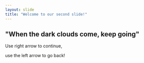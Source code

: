 ```yaml
---
layout: slide
title: "Welcome to our second slide!"
---
```

"When the dark clouds come, keep going"
---
Use right arrow to continue,

use the left arrow to go back!
